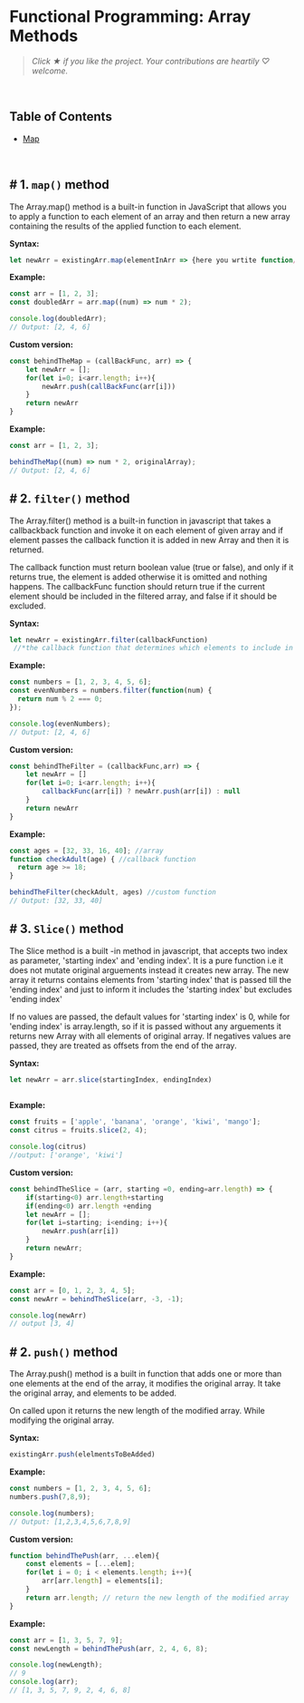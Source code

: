 # Functional Programming: Array Methods

> *Click &#9733; if you like the project. Your contributions are heartily ♡ welcome.*

<br/>

## Table of Contents

* [Map](#-1-map()-method)

<br/>

## # 1. `map()` method

The Array.map() method is a built-in function in JavaScript that allows you to apply a function to each element of an array and then return a new array containing the results of the applied function to each element.

**Syntax:**

```js
let newArr = existingArr.map(elementInArr => {here you wrtite function/logic need to performed on each element of Arr})
```

**Example:**

```js
const arr = [1, 2, 3];
const doubledArr = arr.map((num) => num * 2);

console.log(doubledArr); 
// Output: [2, 4, 6]
```

**Custom version:**

```js
const behindTheMap = (callBackFunc, arr) => {
    let newArr = [];
    for(let i=0; i<arr.length; i++){
        newArr.push(callBackFunc(arr[i]))
    }
    return newArr
}
```

**Example:**

```js
const arr = [1, 2, 3];

behindTheMap((num) => num * 2, originalArray);
// Output: [2, 4, 6]
```

## # 2. `filter()` method

The Array.filter() method is a built-in function in javascript that takes a callbackback function and invoke it on each element of given array and if element passes the callback function it is added in new Array and then it is returned.

The callback function must return boolean value (true or false), and only if it returns true, the element is added otherwise it is omitted and nothing happens.
The callbackFunc function should return true if the current element should be included in the filtered array, and false if it should be excluded.

**Syntax:**

```js
let newArr = existingArr.filter(callbackFunction)
 //*the callback function that determines which elements to include in the filtered array. *
```

**Example:**

```js
const numbers = [1, 2, 3, 4, 5, 6];
const evenNumbers = numbers.filter(function(num) {
  return num % 2 === 0;
});

console.log(evenNumbers); 
// Output: [2, 4, 6]
```

**Custom version:**

```js
const behindTheFilter = (callbackFunc,arr) => {
    let newArr = []
    for(let i=0; i<arr.length; i++){
        callbackFunc(arr[i]) ? newArr.push(arr[i]) : null
    }
    return newArr
}
```

**Example:**

```js
const ages = [32, 33, 16, 40]; //array
function checkAdult(age) { //callback function
  return age >= 18;
}

behindTheFilter(checkAdult, ages) //custom function
// Output: [32, 33, 40]
```

## # 3. `Slice()` method

The Slice method is a built -in method in javascript, that accepts two index as parameter, 'starting index' and 'ending index'. It is a pure function i.e it does not mutate original arguements instead it creates new array.
The new array it returns contains elements from 'starting index' that is passed till the 'ending index' and just to inform it includes the 'starting index' but excludes 'ending index'

If no values are passed, the default values for 'starting index' is 0, while for 'ending index' is array.length, so if it is passed without any arguements it returns new Array with all elements of original array.
If negatives values are passed, they are treated as offsets from the end of the array.

**Syntax:**

```js
let newArr = arr.slice(startingIndex, endingIndex)
 
```

**Example:**

```js
const fruits = ['apple', 'banana', 'orange', 'kiwi', 'mango'];
const citrus = fruits.slice(2, 4);

console.log(citrus) 
//output: ['orange', 'kiwi']
```

**Custom version:**

```js
const behindTheSlice = (arr, starting =0, ending=arr.length) => {
    if(starting<0) arr.length+starting
    if(ending<0) arr.length +ending
    let newArr = [];
    for(let i=starting; i<ending; i++){
        newArr.push(arr[i])
    }
    return newArr;
}
```

**Example:**

```js
const arr = [0, 1, 2, 3, 4, 5];
const newArr = behindTheSlice(arr, -3, -1); 

console.log(newArr)
// output [3, 4]
```

## # 2. `push()` method

The Array.push() method is a built in function that adds one or more than one elements at the end of the array, it modifies the original array. It take the original array, and elements to be added.

On called upon it returns the new length of the modified array. While modifying the original array.

**Syntax:**

```js
existingArr.push(elelmentsToBeAdded)
```

**Example:**

```js
const numbers = [1, 2, 3, 4, 5, 6];
numbers.push(7,8,9);

console.log(numbers); 
// Output: [1,2,3,4,5,6,7,8,9]
```

**Custom version:**

```js
function behindThePush(arr, ...elem){
    const elements = [...elem];
    for(let i = 0; i < elements.length; i++){
        arr[arr.length] = elements[i];
    }
    return arr.length; // return the new length of the modified array
}
```

**Example:**

```js
const arr = [1, 3, 5, 7, 9];
const newLength = behindThePush(arr, 2, 4, 6, 8);

console.log(newLength); 
// 9
console.log(arr); 
// [1, 3, 5, 7, 9, 2, 4, 6, 8]
```

